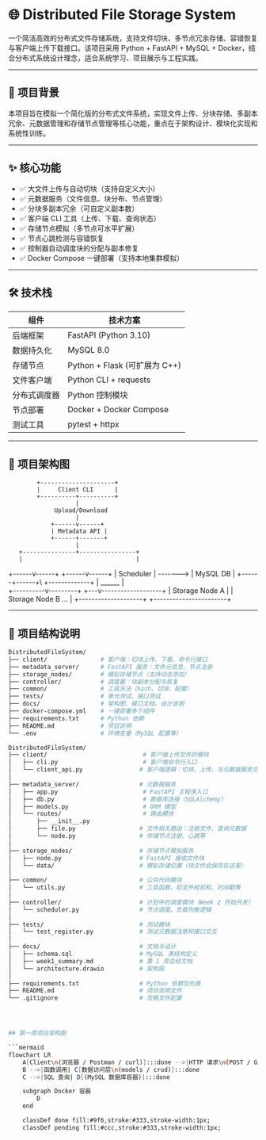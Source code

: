 # 🌐 Distributed File Storage System

一个简洁高效的分布式文件存储系统，支持文件切块、多节点冗余存储、容错恢复与客户端上传下载接口。该项目采用 Python + FastAPI + MySQL + Docker，结合分布式系统设计理念，适合系统学习、项目展示与工程实践。

---

## 🧭 项目背景

本项目旨在模拟一个简化版的分布式文件系统，实现文件上传、分块存储、多副本冗余、元数据管理和存储节点管理等核心功能，重点在于架构设计、模块化实现和系统性训练。

---

## ✨ 核心功能

- ✅ 大文件上传与自动切块（支持自定义大小）
- ✅ 元数据服务（文件信息、块分布、节点管理）
- ✅ 分块多副本冗余（可自定义副本数）
- ✅ 客户端 CLI 工具（上传、下载、查询状态）
- ✅ 存储节点模拟（多节点可水平扩展）
- ✅ 节点心跳检测与容错恢复
- ✅ 控制器自动调度块的分配与副本修复
- ✅ Docker Compose 一键部署（支持本地集群模拟）

---

## 🛠️ 技术栈

| 组件             | 技术方案                     |
|------------------|------------------------------|
| 后端框架         | FastAPI (Python 3.10)        |
| 数据持久化       | MySQL 8.0                    |
| 存储节点         | Python + Flask (可扩展为 C++)|
| 文件客户端       | Python CLI + requests        |
| 分布式调度器     | Python 控制模块              |
| 节点部署         | Docker + Docker Compose      |
| 测试工具         | pytest + httpx               |

---

## 🧱 项目架构图

            +---------------------+
            |     Client CLI      |
            +----------+----------+
                       |
                 Upload/Download
                       |
                +------v------+
                | Metadata API |
                +------+-------+
                       |
       +---------------+----------------+
       |                                |
+------v------+                  +------v------+
|  Scheduler  |  ------->        |   MySQL DB   |
+------+------+\                 +-------------+
       |       \______
       |               \
+----------v---------+ +---v-------------------+
| Storage Node A | | Storage Node B ... |
+--------------------+ +-----------------------+


---

## 📁 项目结构说明

```bash
DistributedFileSystem/
├── client/               # 客户端：切块上传、下载、命令行接口
├── metadata_server/      # FastAPI 服务：文件元信息、节点注册
├── storage_nodes/        # 模拟存储节点（支持动态添加）
├── controller/           # 调度器：块副本分配与恢复
├── common/               # 工具方法（hash、切块、配置）
├── tests/                # 单元测试、接口测试
├── docs/                 # 架构图、接口文档、设计说明
├── docker-compose.yml    # 一键部署多个组件
├── requirements.txt      # Python 依赖
├── README.md             # 项目说明
└── .env                  # 环境变量（MySQL 配置等）

DistributedFileSystem/
├── client/                           # 客户端上传文件的模块
│   ├── cli.py                        # 客户端命令行入口
│   └── client_api.py                # 客户端逻辑：切块、上传、与元数据服务交互
│
├── metadata_server/                 # 元数据服务
│   ├── app.py                        # FastAPI 主程序入口
│   ├── db.py                         # 数据库连接（SQLAlchemy）
│   ├── models.py                     # ORM 模型
│   └── routes/                       # 路由模块
│       ├── __init__.py
│       ├── file.py                  # 文件相关路由：注册文件、查询元数据
│       └── node.py                  # 存储节点注册、心跳等
│
├── storage_nodes/                   # 存储节点模拟服务
│   ├── node.py                      # FastAPI 接收文件块
│   └── data/                        # 模拟存储位置（块文件会保存在这里）
│
├── common/                          # 公共代码模块
│   └── utils.py                     # 工具函数，如文件校验和、时间戳等
│
├── controller/                      # 计划中的调度模块（Week 2 开始开发）
│   └── scheduler.py                 # 节点调度、负载均衡逻辑
│
├── tests/                           # 测试模块
│   └── test_register.py             # 测试元数据注册和接口交互
│
├── docs/                            # 文档与设计
│   ├── schema.sql                   # MySQL 表结构定义
│   ├── week1_summary.md             # 第 1 周总结文档
│   └── architecture.drawio          # 架构图
│
├── requirements.txt                 # Python 依赖包列表
├── README.md                        # 项目说明文件
└── .gitignore                       # 忽略文件配置




## 第一周项目架构图

```mermaid
flowchart LR
    A[Client\n(浏览器 / Postman / curl)]:::done -->|HTTP 请求\n(POST / GET)| B[FastAPI Web Server\n(metadata_server/app.py)]:::done
    B -->|函数调用| C[数据访问层\n(models / crud)]:::done
    C -->|SQL 查询| D[(MySQL 数据库容器)]:::done

    subgraph Docker 容器
        D
    end

    classDef done fill:#9f6,stroke:#333,stroke-width:1px;
    classDef pending fill:#ccc,stroke:#333,stroke-width:1px;
